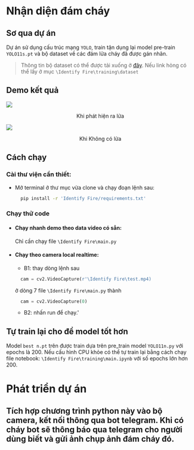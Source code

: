 # Nhận diện đám cháy

## Sơ qua dự án

Dự án sử dụng cấu trúc mạng `YOLO`, train tận dụng lại model pre-train `YOLO11s.pt` và bộ dataset về các đám lửa cháy đã được gán nhãn.

> Thông tin bộ dataset có thể được tải xuống ở [đây](https://www.mediafire.com/file/plf3h32g8q1tyik/firedata.zip/file). Nếu link hỏng có thể lấy ở mục `\Identify Fire\training\dataset`


## Demo kết quả
![](https://raw.githubusercontent.com/vietanhlee/Identify-Fire/refs/heads/main/demo%201.png)

<p align = 'center'> Khi phát hiện ra lửa</p>

![](https://raw.githubusercontent.com/vietanhlee/Identify-Fire/refs/heads/main/demo%202.png)

<p align = 'center'> Khi Không có lửa </p>

## Cách chạy

### Cài thư viện cần thiết:
- Mở terminal ở thư mục vừa clone và chạy đoạn lệnh sau:

    ``` bash
      pip install -r 'Identify Fire/requirements.txt' 
    ```

### Chạy thử code

- #### Chạy nhanh demo theo data video có sẳn:

    Chỉ cần chạy file  `\Identify Fire\main.py`

- #### Chạy theo camera local realtime:

  - B1: thay dòng lệnh sau 
  ```python
    cam = cv2.VideoCapture(r'\Identify Fire\test.mp4)
  ``` 
  ở dòng 7 file `\Identify Fire\main.py` thành
  ``` python
    cam = cv2.VideoCapture(0)
  ```

  - B2: nhấn run để chạy.'

## Tự train lại cho để model tốt hơn 

Model `best n.pt` trên được train dựa trên pre_train model `YOLO11n.py` với epochs là 200. Nếu cấu hình CPU khỏe có thể tự train lại bằng cách chạy file notebook: `\Identify Fire\training\main.ipynb` với số epochs lớn hơn 200. 



# Phát triển dự án

## Tích hợp chương trình python này vào bộ camera, kết nối thông qua bot telegram. Khi có cháy bot sẽ thông báo qua telegram cho người dùng biết và gửi ảnh chụp ảnh đám cháy đó.